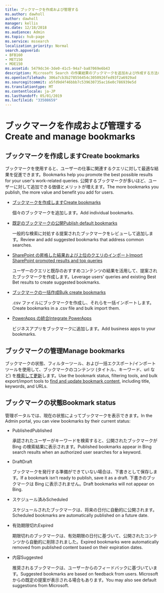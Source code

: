 ```yaml
---
title: ブックマークを作成および管理する
ms.author: dawholl
author: dawholl
manager: kellis
ms.date: 12/18/2018
ms.audience: Admin
ms.topic: hub-page
ms.service: mssearch
localization_priority: Normal
search.appverid:
- BFB160
- MET150
- MOE150
ms.assetid: 5479dc34-3de0-41c5-94a7-ba87069e6b43
description: Microsoft Search の作業結果のブックマークを追加および作成する方法の概要
ms.openlocfilehash: 306a7cb3b278556454c3050926fed93f2a6929ad
ms.sourcegitcommit: a5fd9d4f46bbb7c539630735ac16e0c786939e5d
ms.translationtype: MT
ms.contentlocale: ja-JP
ms.lasthandoff: 05/01/2019
ms.locfileid: "33508659"
---
```

# <a name="create-and-manage-bookmarks"></a><span data-ttu-id="c66f9-103">ブックマークを作成および管理する</span><span class="sxs-lookup"><span data-stu-id="c66f9-103">Create and manage bookmarks</span></span>

## <a name="create-bookmarks"></a><span data-ttu-id="c66f9-104">ブックマークを作成します</span><span class="sxs-lookup"><span data-stu-id="c66f9-104">Create bookmarks</span></span>

<span data-ttu-id="c66f9-105">ブックマークを使用すると、ユーザーの仕事に関連するクエリに対して最適な結果を促進できます。</span><span class="sxs-lookup"><span data-stu-id="c66f9-105">Bookmarks help you promote the best possible results for your user's work-related queries.</span></span> <span data-ttu-id="c66f9-106">公開するブックマークが多いほど、ユーザーに対して追加できる価値とメリットが増えます。</span><span class="sxs-lookup"><span data-stu-id="c66f9-106">The more bookmarks you publish, the more value and benefit you add for users.</span></span>
  
- [<span data-ttu-id="c66f9-107">ブックマークを作成します</span><span class="sxs-lookup"><span data-stu-id="c66f9-107">Create bookmarks</span></span>](create-bookmarks.md)
    
    <span data-ttu-id="c66f9-108">個々のブックマークを追加します。</span><span class="sxs-lookup"><span data-stu-id="c66f9-108">Add individual bookmarks.</span></span>
    
- [<span data-ttu-id="c66f9-109">既定のブックマークの公開</span><span class="sxs-lookup"><span data-stu-id="c66f9-109">Publish default bookmarks</span></span>](publish-default-bookmarks.md)
    
    <span data-ttu-id="c66f9-110">一般的な検索に対処する提案されたブックマークをレビューして追加します。</span><span class="sxs-lookup"><span data-stu-id="c66f9-110">Review and add suggested bookmarks that address common searches.</span></span>
    
- [<span data-ttu-id="c66f9-111">SharePoint の昇格した結果および上位のクエリのインポート</span><span class="sxs-lookup"><span data-stu-id="c66f9-111">Import SharePoint promoted results and top queries</span></span>](import-sharepoint-promoted-results-and-top-queries.md)
    
    <span data-ttu-id="c66f9-112">ユーザーのクエリと既存のおすすめコンテンツの結果を活用して、提案されたブックマークを作成します。</span><span class="sxs-lookup"><span data-stu-id="c66f9-112">Leverage users' queries and existing Best Bet results to create suggested bookmarks.</span></span>
    
- [<span data-ttu-id="c66f9-113">ブックマークの一括作成</span><span class="sxs-lookup"><span data-stu-id="c66f9-113">Bulk create bookmarks</span></span>](bulk-create-bookmarks.md)
    
    <span data-ttu-id="c66f9-114">.csv ファイルにブックマークを作成し、それらを一括インポートします。</span><span class="sxs-lookup"><span data-stu-id="c66f9-114">Create bookmarks in a .csv file and bulk import them.</span></span>
    
- [<span data-ttu-id="c66f9-115">PowerApps の統合</span><span class="sxs-lookup"><span data-stu-id="c66f9-115">Integrate PowerApps</span></span>](integrate-powerapps.md)
    
    <span data-ttu-id="c66f9-116">ビジネスアプリをブックマークに追加します。</span><span class="sxs-lookup"><span data-stu-id="c66f9-116">Add business apps to your bookmarks.</span></span>
    
## <a name="manage-bookmarks"></a><span data-ttu-id="c66f9-117">ブックマークの管理</span><span class="sxs-lookup"><span data-stu-id="c66f9-117">Manage bookmarks</span></span>

<span data-ttu-id="c66f9-118">ブックマークの状態、フィルターツール、および一括エクスポート/インポートツールを使用して、ブックマークのコンテンツ (タイトル、キーワード、url など) を[検索して更新](manage-bookmarks.md)します。</span><span class="sxs-lookup"><span data-stu-id="c66f9-118">Use the bookmark status, filtering tools, and bulk export/import tools to [find and update bookmark content](manage-bookmarks.md), including title, keywords, and URLs.</span></span>
  
## <a name="bookmark-status"></a><span data-ttu-id="c66f9-119">ブックマークの状態</span><span class="sxs-lookup"><span data-stu-id="c66f9-119">Bookmark status</span></span>

<span data-ttu-id="c66f9-120">管理ポータルでは、現在の状態によってブックマークを表示できます。</span><span class="sxs-lookup"><span data-stu-id="c66f9-120">In the Admin portal, you can view bookmarks by their current status:</span></span>
  
- <span data-ttu-id="c66f9-121">Published</span><span class="sxs-lookup"><span data-stu-id="c66f9-121">Published</span></span>
    
    <span data-ttu-id="c66f9-122">承認されたユーザーがキーワードを検索すると、公開されたブックマークが Bing の検索結果に表示されます。</span><span class="sxs-lookup"><span data-stu-id="c66f9-122">Published bookmarks appear in Bing search results when an authorized user searches for a keyword.</span></span>
    
- <span data-ttu-id="c66f9-123">Draft</span><span class="sxs-lookup"><span data-stu-id="c66f9-123">Draft</span></span>
    
    <span data-ttu-id="c66f9-124">ブックマークを発行する準備ができていない場合は、下書きとして保存します。</span><span class="sxs-lookup"><span data-stu-id="c66f9-124">If a bookmark isn't ready to publish, save it as a draft.</span></span> <span data-ttu-id="c66f9-125">下書きのブックマークは Bing に表示されません。</span><span class="sxs-lookup"><span data-stu-id="c66f9-125">Draft bookmarks will not appear on Bing.</span></span>
    
- <span data-ttu-id="c66f9-126">スケジュール済み</span><span class="sxs-lookup"><span data-stu-id="c66f9-126">Scheduled</span></span>
    
    <span data-ttu-id="c66f9-127">スケジュールされたブックマークは、将来の日付に自動的に公開されます。</span><span class="sxs-lookup"><span data-stu-id="c66f9-127">Scheduled bookmarks are automatically published on a future date.</span></span>
    
- <span data-ttu-id="c66f9-128">有効期限切れ</span><span class="sxs-lookup"><span data-stu-id="c66f9-128">Expired</span></span>
    
    <span data-ttu-id="c66f9-129">期限切れのブックマークは、有効期限の日付に基づいて、公開されたコンテンツから自動的に削除されました。</span><span class="sxs-lookup"><span data-stu-id="c66f9-129">Expired bookmarks were automatically removed from published content based on their expiration dates.</span></span>
    
- <span data-ttu-id="c66f9-130">内容</span><span class="sxs-lookup"><span data-stu-id="c66f9-130">Suggested</span></span>
    
    <span data-ttu-id="c66f9-131">推奨されるブックマークは、ユーザーからのフィードバックに基づいています。</span><span class="sxs-lookup"><span data-stu-id="c66f9-131">Suggested bookmarks are based on feedback from users.</span></span> <span data-ttu-id="c66f9-132">Microsoft からの既定の提案が表示される場合もあります。</span><span class="sxs-lookup"><span data-stu-id="c66f9-132">You may also see default suggestions from Microsoft.</span></span>

  


